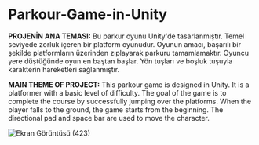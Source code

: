 # Parkour-Game-in-Unity

**PROJENİN ANA TEMASI:**
Bu parkur oyunu Unity'de tasarlanmıştır. Temel seviyede zorluk içeren bir platform oyunudur. Oyunun amacı, başarılı bir şekilde platformların üzerinden zıplayarak parkuru tamamlamaktır. Oyuncu yere düştüğünde oyun en baştan başlar. Yön tuşları ve boşluk tuşuyla karakterin hareketleri sağlanmıştır.

**MAIN THEME OF PROJECT:**
This parkour game is designed in Unity. It is a platformer with a basic level of difficulty. The goal of the game is to complete the course by successfully jumping over the platforms. When the player falls to the ground, the game starts from the beginning. The directional pad and space bar are used to move the character.


![Ekran Görüntüsü (423)](https://github.com/user-attachments/assets/a360e2c0-92ec-4106-aee7-8edbc0120944)
